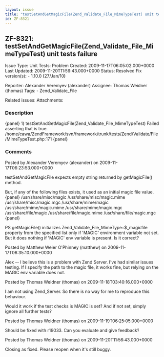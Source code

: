 ```yaml
---
layout: issue
title: "testSetAndGetMagicFile(Zend_Validate_File_MimeTypeTest) unit tests failure"
id: ZF-8321
---
```


ZF-8321: testSetAndGetMagicFile(Zend\_Validate\_File\_MimeTypeTest) unit tests failure
--------------------------------------------------------------------------------------

 Issue Type: Unit Tests: Problem Created: 2009-11-17T06:05:02.000+0000 Last Updated: 2009-11-20T11:56:43.000+0000 Status: Resolved Fix version(s): - 1.10.0 (27/Jan/10)
 
 Reporter:  Alexander Veremyev (alexander)  Assignee:  Thomas Weidner (thomas)  Tags: - Zend\_Validate\_File
 
 Related issues: 
 Attachments: 
### Description

{panel} 1) testSetAndGetMagicFile(Zend\_Validate\_File\_MimeTypeTest) Failed asserting that is true. /home/cawa/ZendFramework/svn/framework/trunk/tests/Zend/Validate/File/MimeTypeTest.php:171 {panel}

 

 

### Comments

Posted by Alexander Veremyev (alexander) on 2009-11-17T06:23:53.000+0000

testSetAndGetMagicFile expects empty string returned by getMagicFile() method.

But, if any of the following files exists, it used as an initial magic file value. {panel} /usr/share/misc/magic /usr/share/misc/magic.mime /usr/share/misc/magic.mgc /usr/share/mime/magic /usr/share/mime/magic.mime /usr/share/mime/magic.mgc /usr/share/file/magic /usr/share/file/magic.mime /usr/share/file/magic.mgc {panel}

PS getMagicFile() initializes Zend\_Validate\_File\_MimeType::$\_magicfile property from the specified list only if 'MAGIC' environment variable not set. But it does nothing if 'MAGIC' env variable is present. Is it correct?

 

 

Posted by Matthew Weier O'Phinney (matthew) on 2009-11-17T06:35:10.000+0000

Alex -- I believe this is a problem with Zend Server. I've had similar issues testing. If I specify the path to the magic file, it works fine, but relying on the MAGIC env variable does not.

 

 

Posted by Thomas Weidner (thomas) on 2009-11-18T03:40:16.000+0000

I am not using Zend\_Server. So there is no way for me to reproduce this behaviour.

Would it work if the test checks is MAGIC is set? And if not set, simply ignore all further tests?

 

 

Posted by Thomas Weidner (thomas) on 2009-11-19T06:25:05.000+0000

Should be fixed with r19033. Can you evaluate and give feedback?

 

 

Posted by Thomas Weidner (thomas) on 2009-11-20T11:56:43.000+0000

Closing as fixed. Please reopen when it's still buggy.

 

 